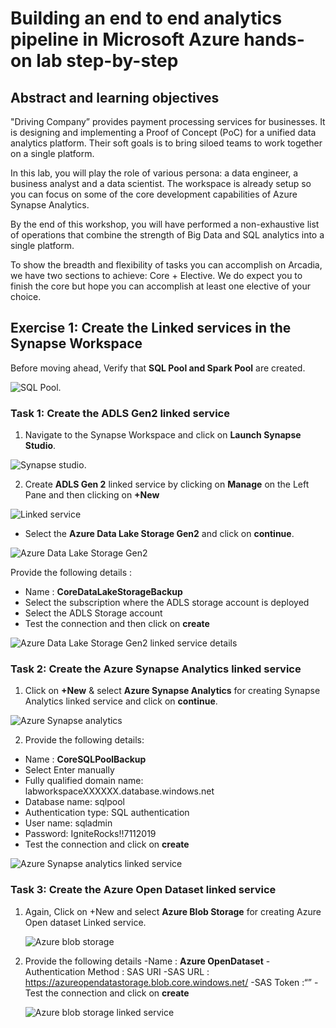 #  Building an end to end analytics pipeline in Microsoft Azure hands-on lab step-by-step

## Abstract and learning objectives

"Driving Company” provides payment processing services for businesses. It is designing and
implementing a Proof of Concept (PoC) for a unified data analytics platform. Their soft goals is to
bring siloed teams to work together on a single platform.

In this lab, you will play the role of various persona: a data engineer, a business analyst and a data
scientist. The workspace is already setup so you can focus on some of the core development
capabilities of Azure Synapse Analytics.

By the end of this workshop, you will have performed a non-exhaustive list of operations that
combine the strength of Big Data and SQL analytics into a single platform.

To show the breadth and flexibility of tasks you can accomplish on Arcadia, we have two sections to
achieve: Core + Elective. We do expect you to finish the core but hope you can accomplish at least
one elective of your choice.

## Exercise 1: Create the Linked services in the Synapse Workspace

Before moving ahead, Verify that **SQL Pool and Spark Pool** are created.

![SQL Pool.](images/sqlandsparkpool.png)

### Task 1: Create the ADLS Gen2 linked service

1. Navigate to the Synapse Workspace and click on **Launch Synapse Studio**.

![Synapse studio.](images/synapsestudio.png)

2. Create **ADLS Gen 2** linked service by clicking on **Manage** on the Left Pane and then clicking on **+New** 

![Linked service](images/linked-service.png)

- Select the **Azure Data Lake Storage Gen2** and click on **continue**.
 
![Azure Data Lake Storage Gen2](images/1.png)

 Provide the following details :
- Name : **CoreDataLakeStorageBackup**
- Select the subscription where the ADLS storage account is deployed
-	Select the ADLS Storage account
- Test the connection and then click on **create**

![Azure Data Lake Storage Gen2 linked service details](images/2.png)

### Task 2: Create the Azure Synapse Analytics linked service
	
 1. Click on **+New** & select **Azure Synapse Analytics** for creating Synapse Analytics linked service and click on **continue**.
 
![Azure Synapse analytics](images/3.png)

 2. Provide the following details:
 - Name : **CoreSQLPoolBackup**
 - Select Enter manually 
 - Fully qualified domain name: labworkspaceXXXXXX.database.windows.net
 - Database name: sqlpool
 - Authentication type: SQL authentication
 - User name: sqladmin
 - Password: IgniteRocks!!7112019
 - Test the connection and click on **create**

![Azure Synapse analytics linked service](images/4.png)

### Task 3: Create the Azure Open Dataset linked service

1. Again, Click on +New and select **Azure Blob Storage** for creating Azure Open dataset Linked service.

   ![Azure blob storage](images/5.png)

2. Provide the following details
    -Name : **Azure OpenDataset**
    -Authentication Method : SAS URI
    -SAS URL : https://azureopendatastorage.blob.core.windows.net/
    -SAS Token :“”
    -Test the connection and click on **create**
    
    ![Azure blob storage linked service](images/5.png)

    









